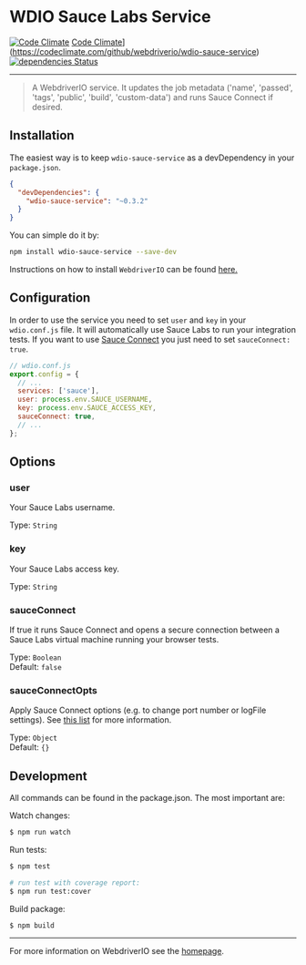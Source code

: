 WDIO Sauce Labs Service
=======================

[![Code Climate](https://codeclimate.com/github/webdriverio/wdio-sauce-service/badges/gpa.svg)](https://codeclimate.com/github/webdriverio/wdio-sauce-service) [Code Climate](https://codeclimate.com/github/webdriverio/wdio-sauce-service/badges/gpa.svg)](https://codeclimate.com/github/webdriverio/wdio-sauce-service) [![dependencies Status](https://david-dm.org/webdriverio/wdio-sauce-service/status.svg)](https://david-dm.org/webdriverio/wdio-sauce-service)

***

> A WebdriverIO service. It updates the job metadata ('name', 'passed', 'tags', 'public', 'build', 'custom-data') and runs Sauce Connect if desired.

## Installation

The easiest way is to keep `wdio-sauce-service` as a devDependency in your `package.json`.

```json
{
  "devDependencies": {
    "wdio-sauce-service": "~0.3.2"
  }
}
```

You can simple do it by:

```bash
npm install wdio-sauce-service --save-dev
```

Instructions on how to install `WebdriverIO` can be found [here.](http://webdriver.io/guide/getstarted/install.html)

## Configuration

In order to use the service you need to set `user` and `key` in your `wdio.conf.js` file. It will automatically
use Sauce Labs to run your integration tests. If you want to use [Sauce Connect](https://wiki.saucelabs.com/display/DOCS/Sauce+Connect+Proxy)
you just need to set `sauceConnect: true`.

```js
// wdio.conf.js
export.config = {
  // ...
  services: ['sauce'],
  user: process.env.SAUCE_USERNAME,
  key: process.env.SAUCE_ACCESS_KEY,
  sauceConnect: true,
  // ...
};
```

## Options

### user
Your Sauce Labs username.

Type: `String`

### key
Your Sauce Labs access key.

Type: `String`

### sauceConnect
If true it runs Sauce Connect and opens a secure connection between a Sauce Labs virtual machine running your browser tests.

Type: `Boolean`<br>
Default: `false`

### sauceConnectOpts
Apply Sauce Connect options (e.g. to change port number or logFile settings). See [this list](https://github.com/bermi/sauce-connect-launcher#advanced-usage) for more information.

Type: `Object`<br>
Default: `{}`

## Development

All commands can be found in the package.json. The most important are:

Watch changes:

```sh
$ npm run watch
```

Run tests:

```sh
$ npm test

# run test with coverage report:
$ npm run test:cover
```

Build package:

```sh
$ npm build
```

----

For more information on WebdriverIO see the [homepage](http://webdriver.io).

